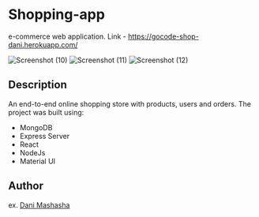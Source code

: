 


# Shopping-app

e-commerce web application.
Link - https://gocode-shop-dani.herokuapp.com/

![Screenshot (10)](https://user-images.githubusercontent.com/55653032/184689257-e69e298e-2820-4e55-bddf-ceef69ff8e9c.png)
![Screenshot (11)](https://user-images.githubusercontent.com/55653032/184689264-d1d9d8c7-a882-481a-97be-f3b38a495592.png)
![Screenshot (12)](https://user-images.githubusercontent.com/55653032/184689273-53393a74-b32b-4b55-9ff6-50d4ca7e6338.png)

## Description

An end-to-end online shopping store with products, users and orders.
The project was built using:

* MongoDB
* Express Server
* React
* NodeJs
* Material UI

## Author
  
ex. [Dani Mashasha](https://www.linkedin.com/in/dani-mashasha-9a201219b/)

